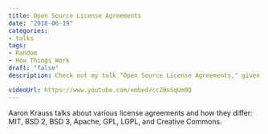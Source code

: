 ```yaml
---
title: Open Source License Agreements
date: "2018-06-19"
categories:
- talks
tags:
- Random
- How Things Work
draft: "false"
description: Check out my talk "Open Source License Agreements," given on 2018-06-19.

videoUrl: https://www.youtube.com/embed/ccZ0sSqUm0Q
---
```

Aaron Krauss talks about various license agreements and how they differ:
MIT, BSD 2, BSD 3, Apache, GPL, LGPL, and Creative Commons.
